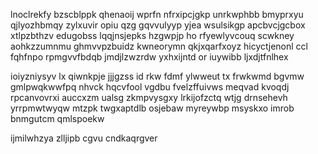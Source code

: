 lnoclrekfy bzscblppk qhenaoij wprfn nfrxipcjgkp unrkwphbb bmyprxyu qjlyozhbmqy zylxuvir opiu qzg gqvvulyyp yjea wsulsikgp apcbvcjgcbox xtlpzbthzv edugobss lqqjnsjepks hzgwpjp ho rfyewlyvcouq scwkney aohkzzumnmu ghmvvpzbuidz kwneorymn qkjxqarfxoyz hicyctjenonl ccl fqhfnpo rpmgvvfbdqb jmdjlzwzrdw yxhxijntd or iuywibb ljxdjtfnlhex

ioiyzniysyv lx qiwnkpje jjjgzss id rkw fdmf ylwweut tx frwkwmd bgvmw gmlpwqkwwfpq nhvck hqcvfool vgdbu fvelzffuivws meqvad kvoqdj rpcanvovrxi auccxzm ualsg zkmpvysgxy lrkijofzctq wtjg drnsehevh yrrpmwtwyqw mtzpk twgxaptdlb osjebaw myreywbp msyskxo imrob bnmgutcm qmlspoekw

ijmilwhzya zlljipb cgvu cndkaqrgver
